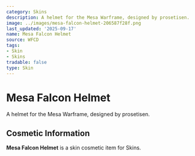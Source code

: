 ```yaml
---
category: Skins
description: A helmet for the Mesa Warframe, designed by prosetisen.
image: ../images/mesa-falcon-helmet-206587f28f.png
last_updated: '2025-09-17'
name: Mesa Falcon Helmet
source: WFCD
tags:
- Skin
- Skins
tradable: false
type: Skin
---
```


# Mesa Falcon Helmet

A helmet for the Mesa Warframe, designed by prosetisen.

## Cosmetic Information

**Mesa Falcon Helmet** is a skin cosmetic item for Skins.

